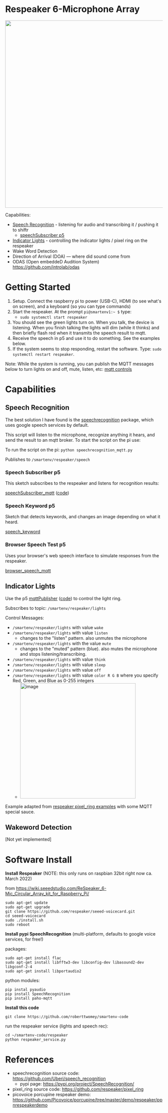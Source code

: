 # Respeaker 6-Microphone Array
<img src="https://user-images.githubusercontent.com/1598545/157468792-177624b7-5c33-4fd7-a845-4401881f29e2.png" width=600>

Capabilities:
- [Speech Recognition](#speech-recognition) - listening for audio and transcribing it / pushing it to shiftr
  - [speechSubscriber p5](#speech-subscriber-p5)
- [Indicator Lights](#indicator-lights) - controlling the indicator lights / pixel ring on the respeaker
- Wake Word Detection
- Direction of Arrival (DOA) — where did sound come from
- ODAS (Open embeddeD Audition System) https://github.com/introlab/odas

# Getting Started

1. Setup. Connect the raspberry pi to power (USB-C), HDMI (to see what's on screen), and a keyboard (so you can type commands)
2. Start the respeaker. At the prompt `pi@smartenv1:~ $` type: 
   - `sudo systemctl start respeaker`
3. You should see the green lights turn on. When you talk, the device is listening. When you finish talking the lights will dim (while it thinks) and then briefly flash red when it transmits the speech result to mqtt. 
4. Receive the speech in p5 and use it to do something. See the examples below.
5. If the system seems to stop responding, restart the software. Type: `sudo systemctl restart respeaker`.

Note: While the system is running, you can publish the MQTT messages below to turn lights on and off, mute, listen, etc: [mqtt controls](#indicator-lights)

# Capabilities

## Speech Recognition
The best solution I have found is the [speechrecognition](https://pypi.org/project/SpeechRecognition/) package, which uses google speech services by default.

This script will listen to the microphone, recognize anything it hears, and send the result to an mqtt broker. To start the script on the pi use:

To run the script on the pi: 
`python speechrecognition_mqtt.py`

Publishes to `/smartenv/respeaker/speech`

### Speech Subscriber p5
This sketch subscribes to the respeaker and listens for recognition results:

[speechSubscriber_mqtt](https://editor.p5js.org/robert.twomey/full/9rzxlO4Qs) ([code](https://editor.p5js.org/robert.twomey/sketches/9rzxlO4Qs))

### Speech Keyword p5
Sketch that detects keywords, and changes an image depending on what it heard.

[speech_keyword](https://editor.p5js.org/robert.twomey/sketches/R31baBcqH)

### Browser Speech Test p5
Uses your browser's web speech interface to simulate responses from the respeaker.

[browser_speech_mqtt](https://editor.p5js.org/robert.twomey/sketches/2whB_as1H)

## Indicator Lights
Use the p5 [mqttPublisher](https://editor.p5js.org/robert.twomey/full/CEXVmsCBS) ([code](https://editor.p5js.org/robert.twomey/sketches/CEXVmsCBS)) to control the light ring.

Subscribes to topic: `/smartenv/respeaker/lights`

Control Messages:
  - `/smartenv/respeaker/lights` with value `wake`
  - `/smartenv/respeaker/lights` with value `listen`
    - changes to the "listen" pattern. also unmutes the microphone
  - `/smartenv/respeaker/lights` with the value `mute`
    - changes to the "muted" pattern (blue). also mutes the microphone and stops listening/transcribing.   
  - `/smartenv/respeaker/lights` with value `think`
  - `/smartenv/respeaker/lights` with value `sleep`
  - `/smartenv/respeaker/lights` with value `off`
  - `/smartenv/respeaker/lights` with value `color R G B` where you specify Red, Green, and Blue as 0-255 integers
    - <img width="369" alt="image" src="https://user-images.githubusercontent.com/1598545/155913062-76b7b920-d800-406c-818c-178ca0fb44b7.png">


Example adapted from [respeaker pixel_ring examples](https://github.com/respeaker/pixel_ring/blob/master/examples/respeaker_4mic_array.py) with some MQTT special sauce.


## Wakeword Detection
[Not yet implemented]

# Software Install

__Install Respeaker__
(NOTE: this only runs on raspbian 32bit right now ca. March 2022)

from https://wiki.seeedstudio.com/ReSpeaker_6-Mic_Circular_Array_kit_for_Raspberry_Pi/

```
sudo apt-get update
sudo apt-get upgrade
git clone https://github.com/respeaker/seeed-voicecard.git
cd seeed-voicecard
sudo ./install.sh   
sudo reboot
```

__Install pypi SpeechRecognition__
(multi-platform, defaults to google voice services, for free!)

packages: 
```
sudo apt-get install flac
sudo apt-get install libfftw3-dev libconfig-dev libasound2-dev libgconf-2-4
sudo apt-get install libportaudio2
```

python modules:
```
pip instal pyaudio
pip install SpeechRecognition
pip install paho-mqtt
```

__Install this code__
```
git clone https://github.com/roberttwomey/smartenv-code
```

run the respeaker service (lights and speech rec):
```
cd ~/smartenv-code/respeaker
python respeaker_service.py
```

# References
- speechrecognition source code: https://github.com/Uberi/speech_recognition
  - pypi page: https://pypi.org/project/SpeechRecognition/
- pixel_ring source code: https://github.com/respeaker/pixel_ring
- picovoice porcupine respeaker demo: https://github.com/Picovoice/porcupine/tree/master/demo/respeaker/ppnrespeakerdemo
